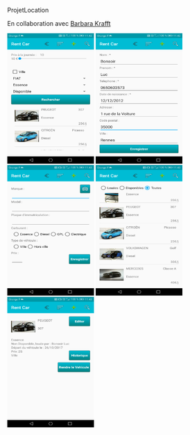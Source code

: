 ProjetLocation

En collaboration avec [Barbara Krafft](https://github.com/kBarbara/ProjetLocation)

<img src="https://github.com/high54/ProjetAndroidENI/blob/Dev/screens/Screenshot_20171027-114227.png" width="200" height="300"/>
<img src="https://github.com/high54/ProjetAndroidENI/blob/Dev/screens/Screenshot_20171027-114254.png" width="200" height="300"/>
<img src="https://github.com/high54/ProjetAndroidENI/blob/Dev/screens/Screenshot_20171027-114310.png" width="200" height="300"/>
<img src="https://github.com/high54/ProjetAndroidENI/blob/Dev/screens/Screenshot_20171027-114334.png" width="200" height="300"/>
<img src="https://github.com/high54/ProjetAndroidENI/blob/Dev/screens/Screenshot_20171027-114346.png" width="200" height="300"/>
